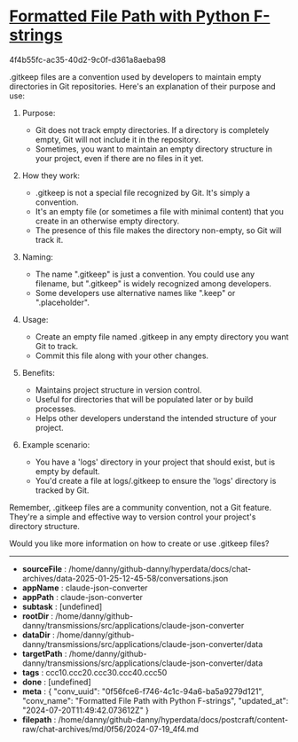 # [Formatted File Path with Python F-strings](https://claude.ai/chat/0f56fce6-f746-4c1c-94a6-ba5a9279d121)

4f4b55fc-ac35-40d2-9c0f-d361a8aeba98

 .gitkeep files are a convention used by developers to maintain empty directories in Git repositories. Here's an explanation of their purpose and use:

1. Purpose:
   - Git does not track empty directories. If a directory is completely empty, Git will not include it in the repository.
   - Sometimes, you want to maintain an empty directory structure in your project, even if there are no files in it yet.

2. How they work:
   - .gitkeep is not a special file recognized by Git. It's simply a convention.
   - It's an empty file (or sometimes a file with minimal content) that you create in an otherwise empty directory.
   - The presence of this file makes the directory non-empty, so Git will track it.

3. Naming:
   - The name ".gitkeep" is just a convention. You could use any filename, but ".gitkeep" is widely recognized among developers.
   - Some developers use alternative names like ".keep" or ".placeholder".

4. Usage:
   - Create an empty file named .gitkeep in any empty directory you want Git to track.
   - Commit this file along with your other changes.

5. Benefits:
   - Maintains project structure in version control.
   - Useful for directories that will be populated later or by build processes.
   - Helps other developers understand the intended structure of your project.

6. Example scenario:
   - You have a 'logs' directory in your project that should exist, but is empty by default.
   - You'd create a file at logs/.gitkeep to ensure the 'logs' directory is tracked by Git.

Remember, .gitkeep files are a community convention, not a Git feature. They're a simple and effective way to version control your project's directory structure.

Would you like more information on how to create or use .gitkeep files?

---

* **sourceFile** : /home/danny/github-danny/hyperdata/docs/chat-archives/data-2025-01-25-12-45-58/conversations.json
* **appName** : claude-json-converter
* **appPath** : claude-json-converter
* **subtask** : [undefined]
* **rootDir** : /home/danny/github-danny/transmissions/src/applications/claude-json-converter
* **dataDir** : /home/danny/github-danny/transmissions/src/applications/claude-json-converter/data
* **targetPath** : /home/danny/github-danny/transmissions/src/applications/claude-json-converter/data
* **tags** : ccc10.ccc20.ccc30.ccc40.ccc50
* **done** : [undefined]
* **meta** : {
  "conv_uuid": "0f56fce6-f746-4c1c-94a6-ba5a9279d121",
  "conv_name": "Formatted File Path with Python F-strings",
  "updated_at": "2024-07-20T11:49:42.073612Z"
}
* **filepath** : /home/danny/github-danny/hyperdata/docs/postcraft/content-raw/chat-archives/md/0f56/2024-07-19_4f4.md